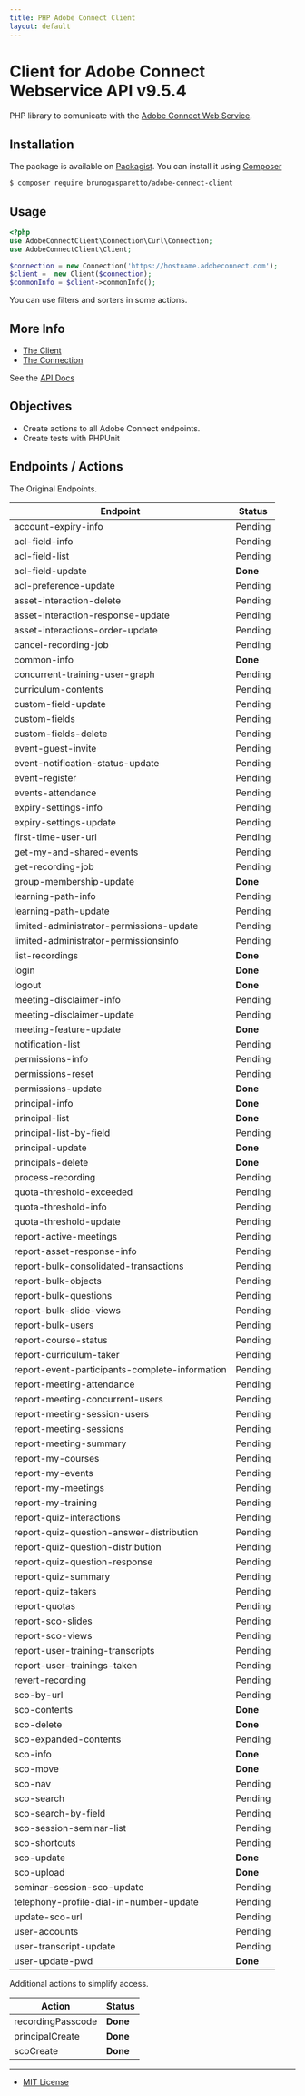 ```yaml
---
title: PHP Adobe Connect Client
layout: default
---
```


# Client for Adobe Connect Webservice API v9.5.4

PHP library to comunicate with the [Adobe Connect Web Service](https://helpx.adobe.com/adobe-connect/webservices/topics.html).

## Installation ##

The package is available on [Packagist](https://packagist.org/packages/brunogasparetto/adobe-connect-client).
You can install it using [Composer](http://getcomposer.org/)

```bash
$ composer require brunogasparetto/adobe-connect-client
```

## Usage

```php
<?php
use AdobeConnectClient\Connection\Curl\Connection;
use AdobeConnectClient\Client;

$connection = new Connection('https://hostname.adobeconnect.com');
$client =  new Client($connection);
$commonInfo = $client->commonInfo();
```

You can use filters and sorters in some actions.

## More Info ##

- [The Client](client)
- [The Connection](connection)

See the [API Docs](apidocs)

## Objectives ##

- Create actions to all Adobe Connect endpoints.
- Create tests with PHPUnit

## Endpoints / Actions ##

The Original Endpoints.

Endpoint|Status
--------|------
account-expiry-info|Pending
acl-field-info|Pending
acl-field-list|Pending
acl-field-update|**Done**
acl-preference-update|Pending
asset-interaction-delete|Pending
asset-interaction-response-update|Pending
asset-interactions-order-update|Pending
cancel-recording-job|Pending
common-info|**Done**
concurrent-training-user-graph|Pending
curriculum-contents|Pending
custom-field-update|Pending
custom-fields|Pending
custom-fields-delete|Pending
event-guest-invite|Pending
event-notification-status-update|Pending
event-register|Pending
events-attendance|Pending
expiry-settings-info|Pending
expiry-settings-update|Pending
first-time-user-url|Pending
get-my-and-shared-events|Pending
get-recording-job|Pending
group-membership-update|**Done**
learning-path-info|Pending
learning-path-update|Pending
limited-administrator-permissions-update|Pending
limited-administrator-permissionsinfo|Pending
list-recordings|**Done**
login|**Done**
logout|**Done**
meeting-disclaimer-info|Pending
meeting-disclaimer-update|Pending
meeting-feature-update|**Done**
notification-list|Pending
permissions-info|Pending
permissions-reset|Pending
permissions-update|**Done**
principal-info|**Done**
principal-list|**Done**
principal-list-by-field|Pending
principal-update|**Done**
principals-delete|**Done**
process-recording|Pending
quota-threshold-exceeded|Pending
quota-threshold-info|Pending
quota-threshold-update|Pending
report-active-meetings|Pending
report-asset-response-info|Pending
report-bulk-consolidated-transactions|Pending
report-bulk-objects|Pending
report-bulk-questions|Pending
report-bulk-slide-views|Pending
report-bulk-users|Pending
report-course-status|Pending
report-curriculum-taker|Pending
report-event-participants-complete-information|Pending
report-meeting-attendance|Pending
report-meeting-concurrent-users|Pending
report-meeting-session-users|Pending
report-meeting-sessions|Pending
report-meeting-summary|Pending
report-my-courses|Pending
report-my-events|Pending
report-my-meetings|Pending
report-my-training|Pending
report-quiz-interactions|Pending
report-quiz-question-answer-distribution|Pending
report-quiz-question-distribution|Pending
report-quiz-question-response|Pending
report-quiz-summary|Pending
report-quiz-takers|Pending
report-quotas|Pending
report-sco-slides|Pending
report-sco-views|Pending
report-user-training-transcripts|Pending
report-user-trainings-taken|Pending
revert-recording|Pending
sco-by-url|Pending
sco-contents|**Done**
sco-delete|**Done**
sco-expanded-contents|Pending
sco-info|**Done**
sco-move|**Done**
sco-nav|Pending
sco-search|Pending
sco-search-by-field|Pending
sco-session-seminar-list|Pending
sco-shortcuts|Pending
sco-update|**Done**
sco-upload|**Done**
seminar-session-sco-update|Pending
telephony-profile-dial-in-number-update|Pending
update-sco-url|Pending
user-accounts|Pending
user-transcript-update|Pending
user-update-pwd|**Done**

Additional actions to simplify access.

Action|Status
------|------
recordingPasscode|**Done**
principalCreate|**Done**
scoCreate|**Done**

***

- [MIT License](LICENSE)
